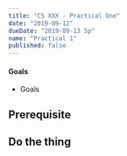 ```yaml
---
title: "CS XXX - Practical One"
date: "2019-09-12"
dueDate: "2019-09-13 5p"
name: "Practical 1"
published: false
---
```


#### Goals

- Goals

## Prerequisite

## Do the thing
